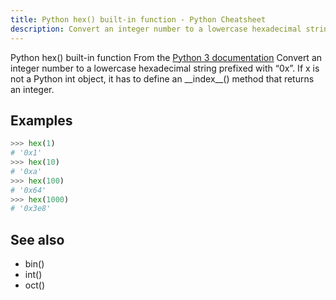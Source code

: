 ```yaml
---
title: Python hex() built-in function - Python Cheatsheet
description: Convert an integer number to a lowercase hexadecimal string prefixed with “0x”. If x is not a Python int object, it has to define an __index__() method that returns an integer.
---
```


<base-title :title="frontmatter.title" :description="frontmatter.description">
Python hex() built-in function
</base-title>

<base-disclaimer>
  <base-disclaimer-title>
    From the <a target="_blank" href="https://docs.python.org/3/library/functions.html#hex">Python 3 documentation</a>
  </base-disclaimer-title>
  <base-disclaimer-content>
   Convert an integer number to a lowercase hexadecimal string prefixed with “0x”. If x is not a Python int object, it has to define an __index__() method that returns an integer.
  </base-disclaimer-content>
</base-disclaimer>

## Examples

```python
>>> hex(1)
# '0x1'
>>> hex(10)
# '0xa'
>>> hex(100)
# '0x64'
>>> hex(1000)
# '0x3e8'
```

## See also

- <router-link to="/builtin/bin">bin()</router-link>
- <router-link to="/builtin/int">int()</router-link>
- <router-link to="/builtin/oct">oct()</router-link>
